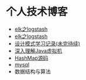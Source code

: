 # 个人技术博客

* [elk之logstash](https://github.com/lucky-zhao/blog/tree/master/20190527)
* [elk之logstash](./docs./20190527/README.md)
* [设计模式学习记录(未完待续)](https://github.com/lucky-zhao/blog/tree/master/20190610)
* [深入理解Java虚拟机](https://github.com/lucky-zhao/blog/blob/master/jvm/jvm01.md)
* [HashMap源码](https://github.com/lucky-zhao/blog/blob/master/hashmap/hashmap.md)
* [mysql](https://github.com/lucky-zhao/blog/blob/master/mysql/mysql01.md)
* 数据结构与算法

<!--* [Java多线程](https://github.com/lucky-zhao/blog/blob/master/thread/thread01.md)-->
